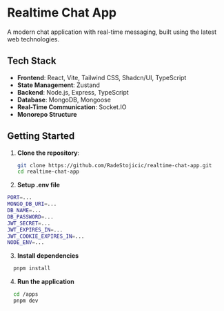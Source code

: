 # Realtime Chat App

A modern chat application with real-time messaging, built using the latest web technologies.

## Tech Stack

- **Frontend**: React, Vite, Tailwind CSS, Shadcn/UI, TypeScript
- **State Management**: Zustand
- **Backend**: Node.js, Express, TypeScript
- **Database**: MongoDB, Mongoose
- **Real-Time Communication**: Socket.IO
- **Monorepo Structure**

## Getting Started

1. **Clone the repository**:

   ```bash
   git clone https://github.com/RadeStojicic/realtime-chat-app.git
   cd realtime-chat-app
   ```

2. **Setup .env file**

```bash
PORT=...
MONGO_DB_URI=...
DB_NAME=...
DB_PASSWORD=...
JWT_SECRET=...
JWT_EXPIRES_IN=...
JWT_COOKIE_EXPIRES_IN=...
NODE_ENV=...
```

3. **Install dependencies**

```bash
  pnpm install
```

4. **Run the application**

```bash
  cd /apps
  pnpm dev
```
